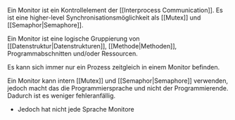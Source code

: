Ein Monitor ist ein Kontrollelement der [[Interprocess Communication]]. Es ist eine higher-level Synchronisationsmöglichkeit als [[Mutex]] und [[Semaphor|Semaphore]]. 

Ein Monitor ist eine logische Gruppierung von [[Datenstruktur|Datenstrukturen]], [[Methode|Methoden]], Programmabschnitten und/oder Ressourcen. 

Es kann sich immer nur ein Prozess zeitgleich in einem Monitor befinden. 

Ein Monitor kann intern [[Mutex]] und [[Semaphor|Semaphore]] verwenden, jedoch macht das die Programmiersprache und nicht der Programmierende. Dadurch ist es weniger fehleranfällig. 
- Jedoch hat nicht jede Sprache Monitore

